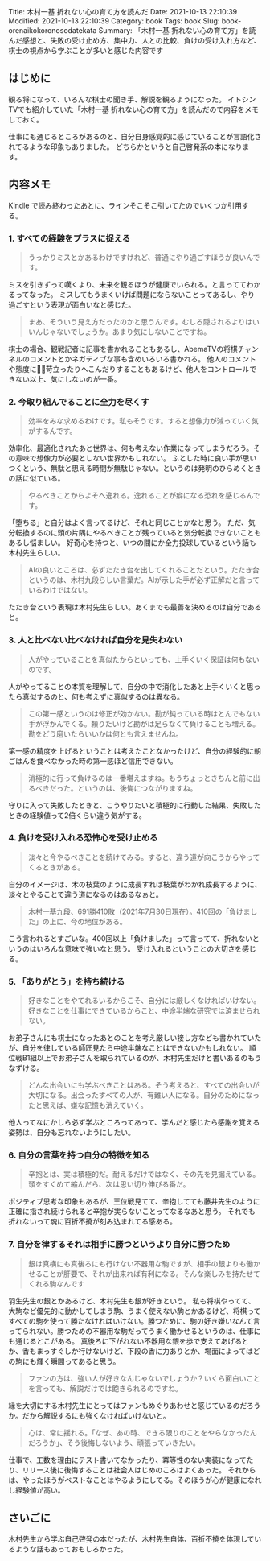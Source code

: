 Title: 木村一基 折れない心の育て方を読んだ
Date: 2021-10-13 22:10:39
Modified: 2021-10-13 22:10:39
Category: book
Tags: book
Slug: book-orenaikokoronosodatekata
Summary: 「木村一基 折れない心の育て方」を読んだ感想と、失敗の受け止め方、集中力、人との比較、負けの受け入れ方など、棋士の視点から学ぶことが多いと感じた内容です

## はじめに

観る将になって、いろんな棋士の聞き手、解説を観るようになった。
イトシンTVでも紹介していた「木村一基 折れない心の育て方」を読んだので内容をメモしておく。

仕事にも通じるところがあるのと、自分自身感覚的に感じていることが言語化されてるような印象もありました。
どちらかというと自己啓発系の本になります。

## 内容メモ

Kindle で読み終わったあとに、ラインそこそこ引いてたのでいくつか引用する。

### 1. すべての経験をプラスに捉える

> うっかりミスとかあるわけですけれど、普通にやり過ごすほうが良いんです。

ミスを引きずって嘆くより、未来を観るほうが健康でいられる。と言っててわかるってなった。
ミスしてもうまくいけば問題にならないことってあるし、やり過ごすという表現が面白いなと感じた。


> まあ、そういう見え方だったのかと思うんです。むしろ隠されるよりはいいんじゃないでしょうか。あまり気にしないことですね。

棋士の場合、観戦記者に記事を書かれることもあるし、AbemaTVの将棋チャンネルのコメントとかネガティブな事も含めいろいろ書かれる。
他人のコメントや態度に苛立ったりへこんだりすることもあるけど、他人をコントロールできない以上、気にしないのが一番。


### 2. 今取り組んでることに全力を尽くす

> 効率をみな求めるわけです。私もそうです。すると想像力が減っていく気がするんです。

効率化、最適化されたあと世界は、何も考えない作業になってしまうだろう。その意味で想像力が必要としない世界かもしれない。
ふとした時に良い手が思いつくという、無駄と思える時間が無駄じゃない。というのは発明のひらめくときの話に似ている。

> やるべきことからよそへ逸れる。逸れることが癖になる恐れを感じるんです。

「堕ちる」と自分はよく言ってるけど、それと同じことかなと思う。
ただ、気分転換するのに頭の片隅にやるべきことが残っていると気分転換できないこともあるし悩ましい。
好奇心を持つと、いつの間にか全力投球しているという話も木村先生らしい。

> AIの良いところは、必ずたたき台を出してくれることだという。たたき台というのは、木村九段らしい言葉だ。AIが示した手が必ず正解だと言っているわけではない。

たたき台という表現は木村先生らしい。あくまでも最善を決めるのは自分であると。


### 3. 人と比べない比べなければ自分を見失わない

> 人がやっていることを真似たからといっても、上手くいく保証は何もないのです。

人がやってることの本質を理解して、自分の中で消化したあと上手くいくと思ったら真似するのと、何も考えずに真似するのは異なる。


> この第一感というのは修正が効かない。勘が鈍っている時はとんでもない手が浮かんでくる。頼りたいけど勘がは足らなくて負けることも増える。勘をどう磨いたらいいかは何とも言えませんね。

第一感の精度を上げるということは考えたことなかったけど、自分の経験的に朝ごはんを食べなかった時の第一感ほど信用できない。


> 消極的に行って負けるのは一番堪えますね。もうちょっときちんと前に出るべきだった。というのは、後悔につながりますね。

守りに入って失敗したときと、こうやりたいと積極的に行動した結果、失敗したときの経験値って2倍くらい違う気がする。


### 4. 負けを受け入れる恐怖心を受け止める

> 淡々と今やるべきことを続けてみる。すると、違う道が向こうからやってくるときがある。

自分のイメージは、木の枝葉のように成長すれば枝葉がわかれ成長するように、淡々とやることで違う道になるのはあるなぁと。

> 木村一基九段、691勝410敗（2021年7月30日現在）。410回の「負けました」の上に、今の地位がある。

こう言われるとすごいな。400回以上「負けました」って言ってて、折れないというのはいろんな意味で強いなと思う。
受け入れるということの大切さを感じる。

### 5. 「ありがとう」を持ち続ける

> 好きなことをやてれるいるからこそ、自分には厳しくなければいけない。好きなことを仕事にできているからこと、中途半端な研究では済ませられない。

お弟子さんにも棋士になったあとのことを考え厳しい接し方なども書かれていたが、自分を律している師匠見たら中途半端なことはできないかもしれない。
順位戦B1組以上でお弟子さんを取られているのが、木村先生だけと書いあるのもうなずける。


> どんな出会いにも学ぶべきことはある。そう考えると、すべての出会いが大切になる。出会ったすべての人が、有難い人になる。自分のためになったと思えば、嫌な記憶も消えていく。

他人ってなにかしら必ず学ぶところってあって、学んだと感じたら感謝を覚える姿勢は、自分も忘れないようにしたい。


### 6. 自分の言葉を持つ自分の特徴を知る


> 辛抱とは、実は積極的だ。耐えるだけではなく、その先を見据えている。頭をすくめて縮んだら、次は思い切り伸びる番だ。

ポジティブ思考な印象もあるが、王位戦見てて、辛抱してても藤井先生のように正確に指され続けられると辛抱が実らないことってなるなあと思う。
それでも折れないって魂に百折不撓が刻み込まれてる感ある。


### 7. 自分を律するそれは相手に勝つというより自分に勝つため

> 銀は真横にも真後ろにも行けない不器用な駒ですが、相手の銀よりも働かせることが肝要で、それが出来れば有利になる。そんな楽しみを持たせてくれる駒なんです

羽生先生の銀とかあるけど、木村先生も銀が好きという。
私も将棋やってて、大駒など優先的に動かしてしまう駒、うまく使えない駒とかあるけど、将棋ってすべての駒を使って勝たなければいけない。勝つために、駒の好き嫌いなんて言ってられない。勝つための不器用な駒だってうまく働かせるというのは、仕事にも通じるとこがある。
真後ろに下がれない不器用な銀を歩で支えてあげるとか、香もまっすぐしか行けないけど、下段の香に力ありとか、場面によってはどの駒にも輝く瞬間ってあると思う。


> ファンの方は、強い人が好きなんじゃないでしょうか？いくら面白いことを言っても、解説だけでは飽きられるのですね。

縁を大切にする木村先生にとってはファンもめぐりあわせと感じているのだろうか。だから解説するにも強くなければいけないと。


> 心は、常に揺れる。「なぜ、あの時、できる限りのことをやらなかったんだろうか」、そう後悔しないよう、頑張っていきたい。

<!-- 怠惰な私は夏休みの宿題はいつも後悔してて、それは何歳になっても思い出される。 -->
仕事で、工数を理由にテスト書いてなかったり、冪等性のない実装になってたり、リリース後に後悔することは社会人はじめのころはよくあった。
それからは、やったほうがベストなことはやるようにしてる。そのほうが心が健康になれし経験値が高い。


## さいごに

木村先生から学ぶ自己啓発の本だったが、木村先生自体、百折不撓を体現しているような話もあっておもしろかった。
